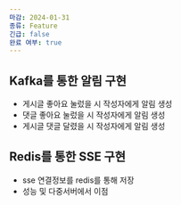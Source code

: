 ```yaml
---
마감: 2024-01-31
종류: Feature
긴급: false
완료 여부: true
---
```

## Kafka를 통한 알림 구현

- 게시글 좋아요 눌렀을 시 작성자에게 알림 생성
- 댓글 좋아요 눌렀을 시 작성자에게 알림 생성
- 게시글 댓글 달렸을 시 작성자에게 알림 생성

	
## Redis를 통한 SSE 구현

- sse 연결정보를 redis를 통해 저장
- 성능 및 다중서버에서 이점
